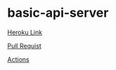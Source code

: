 # basic-api-server

[Heroku Link](https://moath-basic-api-server.herokuapp.com/)  

[Pull Requist](https://github.com/moathabuhamad/basic-api-server/pull/2)  

[Actions](https://github.com/moathabuhamad/basic-api-server/actions)  

